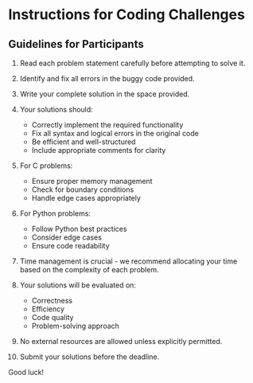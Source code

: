 # Instructions for Coding Challenges

## Guidelines for Participants

1. Read each problem statement carefully before attempting to solve it.
2. Identify and fix all errors in the buggy code provided.
3. Write your complete solution in the space provided.
4. Your solutions should:
   - Correctly implement the required functionality
   - Fix all syntax and logical errors in the original code
   - Be efficient and well-structured
   - Include appropriate comments for clarity

5. For C problems:
   - Ensure proper memory management
   - Check for boundary conditions
   - Handle edge cases appropriately

6. For Python problems:
   - Follow Python best practices
   - Consider edge cases
   - Ensure code readability

7. Time management is crucial - we recommend allocating your time based on the complexity of each problem.

8. Your solutions will be evaluated on:
   - Correctness
   - Efficiency
   - Code quality
   - Problem-solving approach

9. No external resources are allowed unless explicitly permitted.

10. Submit your solutions before the deadline.

Good luck!
